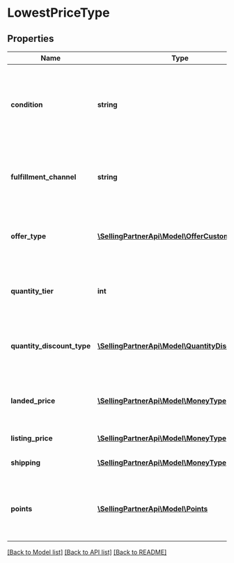 # LowestPriceType

## Properties
Name | Type | Description | Notes
------------ | ------------- | ------------- | -------------
**condition** | **string** | Indicates the condition of the item. For example: New, Used, Collectible, Refurbished, or Club. | 
**fulfillment_channel** | **string** | Indicates whether the item is fulfilled by Amazon or by the seller. | 
**offer_type** | [**\SellingPartnerApi\Model\OfferCustomerType**](OfferCustomerType.md) | Indicates the type of customer that the offer is valid for. | [optional] 
**quantity_tier** | **int** | Indicates at what quantity this price becomes active. | [optional] 
**quantity_discount_type** | [**\SellingPartnerApi\Model\QuantityDiscountType**](QuantityDiscountType.md) | Indicates the type of quantity discount this price applies to. | [optional] 
**landed_price** | [**\SellingPartnerApi\Model\MoneyType**](MoneyType.md) | The value calculated by adding ListingPrice + Shipping - Points. | 
**listing_price** | [**\SellingPartnerApi\Model\MoneyType**](MoneyType.md) | The price of the item. | 
**shipping** | [**\SellingPartnerApi\Model\MoneyType**](MoneyType.md) | The shipping cost. | 
**points** | [**\SellingPartnerApi\Model\Points**](Points.md) | The number of Amazon Points offered with the purchase of an item. | [optional] 

[[Back to Model list]](../README.md#documentation-for-models) [[Back to API list]](../README.md#documentation-for-api-endpoints) [[Back to README]](../README.md)


